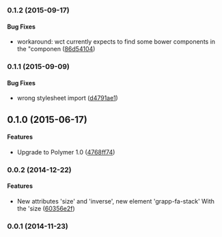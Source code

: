 <a name="0.1.2"></a>
### 0.1.2 (2015-09-17)


#### Bug Fixes

* workaround: wct currently expects to find some bower components in the "componen ([86d54104](http://github.com/grappendorf/grapp-fa-icon/commit/86d54104a66f0ac276ccc14026348a36dc949c11))


<a name="0.1.1"></a>
### 0.1.1 (2015-09-09)


#### Bug Fixes

* wrong stylesheet import ([d4791ae1](http://github.com/grappendorf/grapp-fa-icon/commit/d4791ae1e51da59a6980ffc32b405c47bed37819))


<a name="0.1.0"></a>
## 0.1.0 (2015-06-17)


#### Features

* Upgrade to Polymer 1.0 ([4768ff74](http://github.com/grappendorf/grapp-fa-icon/commit/4768ff749c8d6ae8510eaa99dc34aef8e2c74c8b))


<a name="0.0.2"></a>
### 0.0.2 (2014-12-22)


#### Features

* New attributes 'size' and 'inverse', new element 'grapp-fa-stack' With the 'size ([60356e2f](http://github.com/grappendorf/grapp-fa-icon/commit/60356e2ff5e38ca0730969ddd06ed965325e13ec))


<a name="0.0.1"></a>
### 0.0.1 (2014-11-23)


